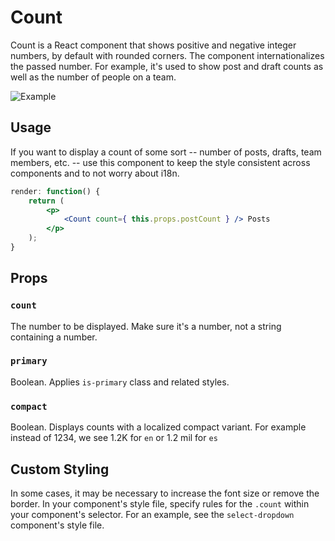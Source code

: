 Count
=========

Count is a React component that shows positive and negative integer numbers, by default with rounded corners. The component internationalizes the passed number. For example, it's used to show post and draft counts as well as the number of people on a team.

![Example](https://cldup.com/KdVOxsaKhS-3000x3000.png)

## Usage

If you want to display a count of some sort -- number of posts, drafts, team members, etc. -- use this component to keep the style consistent across components and to not worry about i18n.

```jsx
render: function() {
    return (
        <p>
            <Count count={ this.props.postCount } /> Posts
        </p>
    );
}
```

## Props

### `count`

The number to be displayed. Make sure it's a number, not a string containing a number.

### `primary`

Boolean. Applies `is-primary` class and related styles.

### `compact`

Boolean. Displays counts with a localized compact variant. For example instead of 1234, we see 1.2K for `en` or 1.2 mil for `es`

## Custom Styling

In some cases, it may be necessary to increase the font size or remove the border. In your component's style file, specify rules for the `.count` within your component's selector. For an example, see the `select-dropdown` component's style file.
